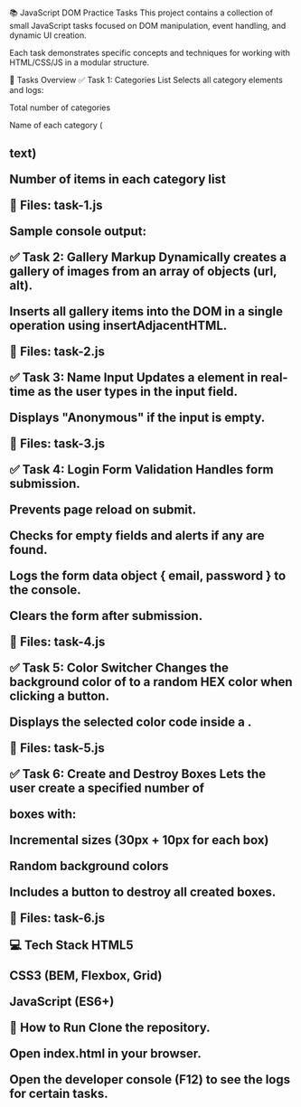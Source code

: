 📚 JavaScript DOM Practice Tasks
This project contains a collection of small JavaScript tasks focused on DOM manipulation, event handling, and dynamic UI creation.

Each task demonstrates specific concepts and techniques for working with HTML/CSS/JS in a modular structure.

📝 Tasks Overview
✅ Task 1: Categories List
Selects all category elements and logs:

Total number of categories

Name of each category (<h2> text)

Number of items in each category list

📂 Files: task-1.js

Sample console output:


✅ Task 2: Gallery Markup
Dynamically creates a gallery of images from an array of objects (url, alt).

Inserts all gallery items into the DOM in a single operation using insertAdjacentHTML.

📂 Files: task-2.js

✅ Task 3: Name Input
Updates a <span> element in real-time as the user types in the input field.

Displays "Anonymous" if the input is empty.

📂 Files: task-3.js

✅ Task 4: Login Form Validation
Handles form submission.

Prevents page reload on submit.

Checks for empty fields and alerts if any are found.

Logs the form data object { email, password } to the console.

Clears the form after submission.

📂 Files: task-4.js

✅ Task 5: Color Switcher
Changes the background color of <body> to a random HEX color when clicking a button.

Displays the selected color code inside a <span>.

📂 Files: task-5.js

✅ Task 6: Create and Destroy Boxes
Lets the user create a specified number of <div> boxes with:

Incremental sizes (30px + 10px for each box)

Random background colors

Includes a button to destroy all created boxes.

📂 Files: task-6.js

💻 Tech Stack
HTML5

CSS3 (BEM, Flexbox, Grid)

JavaScript (ES6+)

🚀 How to Run
Clone the repository.

Open index.html in your browser.

Open the developer console (F12) to see the logs for certain tasks.

